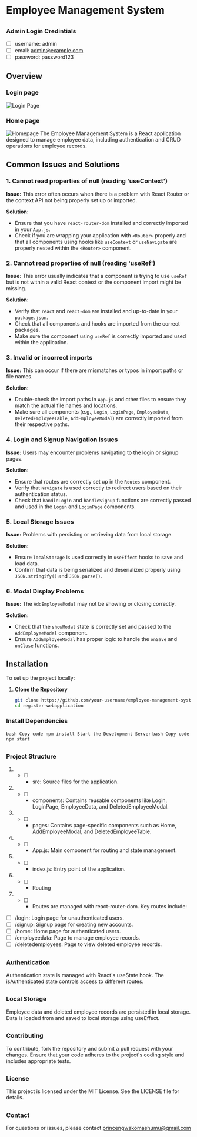 # Employee Management System
##
### Admin Login Credintials

- [ ] username: admin
- [ ] email: admin@example.com
- [ ] password: password123

## Overview
### Login page
![Login Page](https://github.com/user-attachments/assets/27ab80ba-edbc-415c-8896-cc2e8546cdea)

### Home page
![Homepage](https://github.com/user-attachments/assets/eb4f14dc-a436-4160-9831-5f8185c7b909)
The Employee Management System is a React application designed to manage employee data, including authentication and CRUD operations for employee records.

## Common Issues and Solutions

### 1. **Cannot read properties of null (reading 'useContext')**

**Issue:** This error often occurs when there is a problem with React Router or the context API not being properly set up or imported.

**Solution:**
- Ensure that you have `react-router-dom` installed and correctly imported in your `App.js`.
- Check if you are wrapping your application with `<Router>` properly and that all components using hooks like `useContext` or `useNavigate` are properly nested within the `<Router>` component.

### 2. **Cannot read properties of null (reading 'useRef')**

**Issue:** This error usually indicates that a component is trying to use `useRef` but is not within a valid React context or the component import might be missing.

**Solution:**
- Verify that `react` and `react-dom` are installed and up-to-date in your `package.json`.
- Check that all components and hooks are imported from the correct packages.
- Make sure the component using `useRef` is correctly imported and used within the application.

### 3. **Invalid or incorrect imports**

**Issue:** This can occur if there are mismatches or typos in import paths or file names.

**Solution:**
- Double-check the import paths in `App.js` and other files to ensure they match the actual file names and locations.
- Make sure all components (e.g., `Login`, `LoginPage`, `EmployeeData`, `DeletedEmployeeTable`, `AddEmployeeModal`) are correctly imported from their respective paths.

### 4. **Login and Signup Navigation Issues**

**Issue:** Users may encounter problems navigating to the login or signup pages.

**Solution:**
- Ensure that routes are correctly set up in the `Routes` component.
- Verify that `Navigate` is used correctly to redirect users based on their authentication status.
- Check that `handleLogin` and `handleSignup` functions are correctly passed and used in the `Login` and `LoginPage` components.

### 5. **Local Storage Issues**

**Issue:** Problems with persisting or retrieving data from local storage.

**Solution:**
- Ensure `localStorage` is used correctly in `useEffect` hooks to save and load data.
- Confirm that data is being serialized and deserialized properly using `JSON.stringify()` and `JSON.parse()`.

### 6. **Modal Display Problems**

**Issue:** The `AddEmployeeModal` may not be showing or closing correctly.

**Solution:**
- Check that the `showModal` state is correctly set and passed to the `AddEmployeeModal` component.
- Ensure `AddEmployeeModal` has proper logic to handle the `onSave` and `onClose` functions.

## Installation

To set up the project locally:

1. **Clone the Repository**

   ```bash
   git clone https://github.com/your-username/employee-management-system.git
   cd register-webapplication
### Install Dependencies

` bash
Copy code
npm install
Start the Development Server
`
`bash
Copy code
npm start
`

##
### Project Structure

1. - [ ] - src: Source files for the application.
2. - [ ] - components: Contains reusable components like Login, LoginPage, EmployeeData, and DeletedEmployeeModal.
3. - [ ] - pages: Contains page-specific components such as Home, AddEmployeeModal, and DeletedEmployeeTable.
4. - [ ] - App.js: Main component for routing and state management.
5. - [ ] - index.js: Entry point of the application.
6. - [ ] - Routing
7. - [ ] - Routes are managed with react-router-dom. Key routes include:


- [ ] /login: Login page for unauthenticated users.
- [ ] /signup: Signup page for creating new accounts.
- [ ] /home: Home page for authenticated users.
- [ ] /employeedata: Page to manage employee records.
- [ ] /deletedemployees: Page to view deleted employee records.
##
### Authentication
Authentication state is managed with React's useState hook. The isAuthenticated state controls access to different routes.
##
### Local Storage
Employee data and deleted employee records are persisted in local storage. Data is loaded from and saved to local storage using useEffect.
##
### Contributing
To contribute, fork the repository and submit a pull request with your changes. Ensure that your code adheres to the project's coding style and includes appropriate tests.
##
### License
This project is licensed under the MIT License. See the LICENSE file for details.
##
### Contact
For questions or issues, please contact  princengwakomashumu@gmail.com
